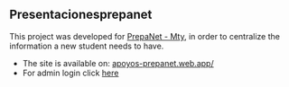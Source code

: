 ## Presentacionesprepanet

This project was developed for [PrepaNet - Mty](https://www.facebook.com/prepanetmty), in order to centralize the information a new student needs to have. 

* The site is available on: [apoyos-prepanet.web.app/](apoyos-prepanet.web.app/)
* For admin login click [here](apoyos-prepanet.web.app/login)

